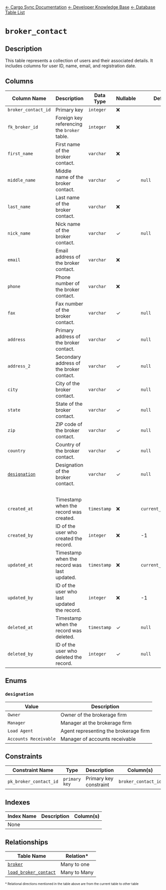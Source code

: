 [← Cargo Sync Documentation](../../../../readme.md) [← Developer Knowledge Base](../../readme.md) [← Database Table List](../database-design.md)

# `broker_contact`

## Description

This table represents a collection of users and their associated details. It includes columns for user ID, name, email, and registration date.

## Columns

|Column Name|Description|Data Type|Nullable|Default|
|-|-|-|-|-|
|`broker_contact_id`|Primary key|`integer`|❌||
|`fk_broker_id`|Foreign key referencing the `broker` table.|`integer`|❌||
|`first_name`|First name of the broker contact.|`varchar`|❌||
|`middle_name`|Middle name of the broker contact.|`varchar`|✓|`null`|
|`last_name`|Last name of the broker contact.|`varchar`|❌||
|`nick_name`|Nick name of the broker contact.|`varchar`|✓|`null`|
|`email`|Email address of the broker contact.|`varchar`|❌||
|`phone`|Phone number of the broker contact.|`varchar`|❌||
|`fax`|Fax number of the broker contact.|`varchar`|✓|`null`|
|`address`|Primary address of the broker contact.|`varchar`|✓|`null`|
|`address_2`|Secondary address of the broker contact.|`varchar`|✓|`null`|
|`city`|City of the broker contact.|`varchar`|✓|`null`|
|`state`|State of the broker contact.|`varchar`|✓|`null`|
|`zip`|ZIP code of the broker contact.|`varchar`|✓|`null`|
|`country`|Country of the broker contact.|`varchar`|✓|`null`|
|[`designation`](#designation)|Designation of the broker contact.|`varchar`|✓|`null`|
|&nbsp;|
|`created_at`|Timestamp when the record was created.|`timestamp`|❌|`current_timestamp`|
|`created_by`|ID of the user who created the record.|`integer`|❌|-1|
|`updated_at`|Timestamp when the record was last updated.|`timestamp`|❌|`current_timestamp`|
|`updated_by`|ID of the user who last updated the record.|`integer`|❌|-1|
|`deleted_at`|Timestamp when the record was deleted.|`timestamp`|✓|`null`|
|`deleted_by`|ID of the user who deleted the record.|`integer`|✓|`null`|

## Enums

### `designation`

|Value|Description|
|-|-|
|`Owner`|Owner of the brokerage firm|
|`Manager`|Manager at the brokerage firm|
|`Load Agent`|Agent representing the brokerage firm|
|`Accounts Receivable`|Manager of accounts receivable|


## Constraints

|Constraint Name|Type|Description|Column(s)|
|--|--|--|--|
|`pk_broker_contact_id`|`primary key`|Primary key constraint|`broker_contact_id`|

## Indexes

|Index Name|Description|Column(s)|
|-|-|-|
|None|

## Relationships

|Table Name|Relation*|
|-|-|
|[`broker`](./broker-table.md)|Many to one|
|[`load_broker_contact`](./load-broker-contact-table.md)|Many to Many|



<span style="font-size:10px">\* Relational directions mentioned in the table above are from the current table to other table</span>